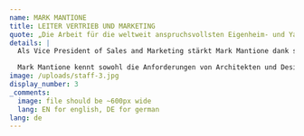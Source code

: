 ```yaml
---
name: MARK MANTIONE
title: LEITER VERTRIEB UND MARKETING
quote: „Die Arbeit für die weltweit anspruchsvollsten Eigenheim- und Yachtbesitzer, Architekten und Bauunternehmen ist eine Kunst. Die Merritts sind eine Familie von Künstlern.“
details: |
  Als Vice President of Sales and Marketing stärkt Mark Mantione dank seiner Erfahrungen als Bauunternehmer für Luxusimmobilien die Bekanntheit von und Chancen für Merritt in diesem Bereich. Der Netzwerker Mark Mantione verfügt über hervorragende Beziehungen zu zahlreichen Designern, Architekten, Generalunternehmern und Eigentümervertretern auf US-amerikanischer und internationaler Ebene.

  Mark Mantione kennt sowohl die Anforderungen von Architekten und Designern als auch diejenigen der Schreiner. Er fungiert in der kritischen Anlaufphase der Projekte als Ansprechpartner und Problemlöser. Mark Mantione setzt sich stets dafür ein, dass sämtliche Erwartungen auf Kunden- wie Unternehmensseite übertroffen werden. Er beschränkt sich nicht nur auf seine Position als Vice President of Sales and Marketing, sondern behält stets auch das Gesamtkonzept vor Augen.
image: /uploads/staff-3.jpg
display_number: 3
_comments:
  image: file should be ~600px wide
  lang: EN for english, DE for german
lang: de
---
```


